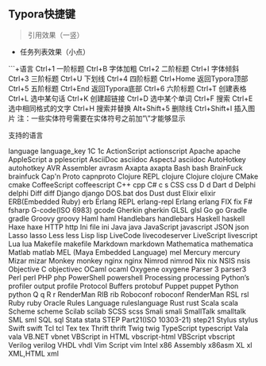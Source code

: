 ## Typora快捷键

>引用效果（一竖）

- 任务列表效果（小点）

\```+语言
Ctrl+1 一阶标题 Ctrl+B 字体加粗
Ctrl+2 二阶标题 Ctrl+I 字体倾斜
Ctrl+3 三阶标题 Ctrl+U 下划线
Ctrl+4 四阶标题 Ctrl+Home 返回Typora顶部
Ctrl+5 五阶标题 Ctrl+End 返回Typora底部
Ctrl+6 六阶标题 Ctrl+T 创建表格
Ctrl+L 选中某句话 Ctrl+K 创建超链接
Ctrl+D 选中某个单词 Ctrl+F 搜索
Ctrl+E 选中相同格式的文字 Ctrl+H 搜索并替换
Alt+Shift+5 删除线 Ctrl+Shift+I 插入图片
注：一些实体符号需要在实体符号之前加”\”才能够显示

支持的语言

language	language_key
1C	1c
ActionScript	actionscript
Apache	apache
AppleScript a	pplescript
AsciiDoc	asciidoc
AspectJ	asciidoc
AutoHotkey	autohotkey
AVR Assembler	avrasm
Axapta	axapta
Bash	bash
BrainFuck	brainfuck
Cap'n Proto	capnproto
Clojure REPL	clojure
Clojure	clojure
CMake	cmake
CoffeeScript	coffeescript
C++	cpp
C# c	s
CSS	css
D	d
Dart	d
Delphi	delphi
Diff	diff
Django	django
DOS.bat	dos
Dust	dust
Elixir	elixir
ERB(Embedded Ruby)	erb
Erlang REPL	erlang-repl
Erlang	erlang
FIX	fix
F#	fsharp
G-code(ISO 6983)	gcode
Gherkin	gherkin
GLSL	glsl
Go	go
Gradle	gradle
Groovy	groovy
Haml	haml
Handlebars	handlebars
Haskell	haskell
Haxe	haxe
HTTP	http
Ini file	ini
Java	java
JavaScript	javascript
JSON	json
Lasso	lasso
Less	less
Lisp	lisp
LiveCode	livecodeserver
LiveScript	livescript
Lua	lua
Makefile	makefile
Markdown	markdown
Mathematica	mathematica
Matlab	matlab
MEL (Maya Embedded Language)	mel
Mercury	mercury
Mizar	mizar
Monkey	monkey
nginx	nginx
Nimrod	nimrod
Nix	nix
NSIS	nsis
Objective C	objectivec
OCaml	ocaml
Oxygene	oxygene
Parser 3	parser3
Perl	perl
PHP	php
PowerShell	powershell
Processing	processing
Python’s profiler output	profile
Protocol Buffers	protobuf
Puppet	puppet
Python	python
Q	q
R	r
RenderMan RIB	rib
Roboconf	roboconf
RenderMan RSL	rsl
Ruby	ruby
Oracle Rules Language	ruleslanguage
Rust	rust
Scala	scala
Scheme	scheme
Scilab	scilab
SCSS	scss
Smali	smali
SmallTalk	smalltalk
SML	sml
SQL	sql
Stata	stata
STEP Part21(ISO 10303-21)	step21
Stylus	stylus
Swift	swift
Tcl	tcl
Tex	tex
Thrift	thrift
Twig	twig
TypeScript	typescript
Vala	vala
VB.NET	vbnet
VBScript in HTML	vbscript-html
VBScript	vbscript
Verilog	verilog
VHDL	vhdl
Vim Script	vim
Intel x86 Assembly	x86asm
XL	xl
XML,HTML	xml